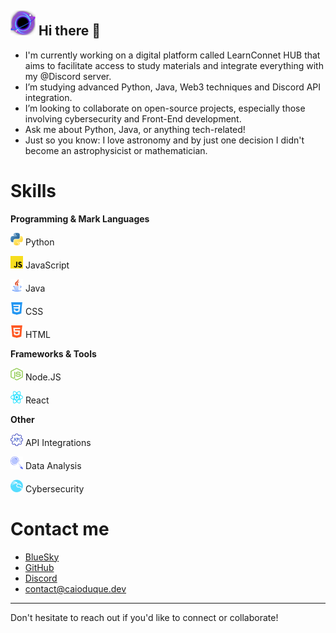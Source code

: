 ## <img src="./blackhole.png" alt="blackhole" width="40" height="40"> Hi there 👋

- I'm currently working on a digital platform called LearnConnet HUB that aims to facilitate access to study materials and integrate everything with my @Discord server.
- I’m studying advanced Python, Java, Web3 techniques and Discord API integration.
- I’m looking to collaborate on open-source projects, especially those involving cybersecurity and Front-End development.
- Ask me about Python, Java, or anything tech-related!
- Just so you know: I love astronomy and by just one decision I didn't become an astrophysicist or mathematician.

# Skills
**Programming & Mark Languages** 

<a href="https://www.python.org"><img src="./programming_emotes/langPython.png" alt="Python" width="20" height="20"></a> Python

<a href="https://www.javascript.com"><img src="./programming_emotes/JavaScript.png" alt="JavaScript" width="20" height="20"></a> JavaScript

<a href="https://www.java.com"><img src="./programming_emotes/langJava.png" alt="Java" width="20" height="20"></a> Java

<a href="https://www.w3.org/Style/CSS/"><img src="./programming_emotes/CSS.png" alt="CSS" width="20" height="20"></a> CSS

<a href="https://html.spec.whatwg.org/"><img src="./programming_emotes/HTML.png" alt="HTML" width="20" height="20"></a> HTML

**Frameworks & Tools**

<a href="https://nodejs.org/"><img src="./programming_emotes/NodeJS.png" alt="Node.js" width="20" height="20"></a> Node.JS

<a href="https://reactjs.org/"><img src="./programming_emotes/react.png" alt="React" width="20" height="20"></a> React

**Other**

<a href="https://rapidapi.com/collection/top-free-apis"><img src="./duques_API.png" alt="API Integrations" width="20" height="20"></a> API Integrations

<a href="https://github.com/CyberSecurityUP/OSCE3-Complete-Guide?tab=readme-ov-file#osce-and-osee-study-guide-"><img src="./blurple4.png" alt="Data Analysis" width="20" height="20"></a> Data Analysis

<a href="https://www.kali.org"><img src="./wkalikalib.png" alt="Kali Linux" width="20" height="20"></a> Cybersecurity

# Contact me
- [BlueSky](<https://bsky.app/profile/caioduque.dev>)
- [GitHub](<https://github.com/cai0duque>)
- [Discord](<https://discord.gg/B9aeaWq2UH>)
- contact@caioduque.dev
---

Don't hesitate to reach out if you'd like to connect or collaborate!

